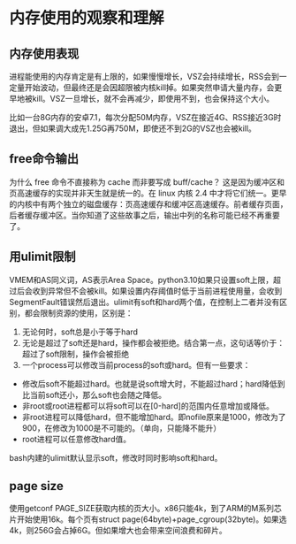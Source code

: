 # 内存使用的观察和理解

## 内存使用表现

进程能使用的内存肯定是有上限的，如果慢慢增长，VSZ会持续增长，RSS会到一定量开始波动，但最终还是会因超限被内核kill掉。如果突然申请大量内存，会更早地被kill。VSZ一旦增长，就不会再减少，即使用不到，也会保持这个大小。

比如一台8G内存的安卓7.1，每次分配50M内存，VSZ在接近4G、RSS接近3G时退出，但如果调大成先1.25G再750M，即使还不到2G的VSZ也会被kill。

## free命令输出

为什么 free 命令不直接称为 cache 而非要写成 buff/cache？ 这是因为缓冲区和页高速缓存的实现并非天生就是统一的。在 linux 内核 2.4 中才将它们统一。更早的内核中有两个独立的磁盘缓存：页高速缓存和缓冲区高速缓存。前者缓存页面，后者缓存缓冲区。当你知道了这些故事之后，输出中列的名称可能已经不再重要了。

## 用ulimit限制

VMEM和AS同义词，AS表示Area Space。python3.10如果只设置soft上限，超过后会收到异常但不会被kill。如果设置内存阈值时低于当前进程使用量，会收到SegmentFault错误然后退出。ulimit有soft和hard两个值，在控制上二者并没有区别，都会限制资源的使用，区别是：

1. 无论何时，soft总是小于等于hard
2. 无论是超过了soft还是hard，操作都会被拒绝。结合第一点，这句话等价于：超过了soft限制，操作会被拒绝
3. 一个process可以修改当前process的soft或hard。但有一些要求：
 * 修改后soft不能超过hard。也就是说soft增大时，不能超过hard；hard降低到比当前soft还小，那么soft也会随之降低。
 * 非root或root进程都可以将soft可以在[0-hard]的范围内任意增加或降低。
 * 非root进程可以降低hard，但不能增加hard。即nofile原来是1000，修改为了900，在修改为1000是不可能的。（单向，只能降不能升）
 * root进程可以任意修改hard值。

bash内建的ulimit默认显示soft，修改时同时影响soft和hard。

## page size

使用getconf PAGE_SIZE获取内核的页大小。x86只能4k，到了ARM的M系列芯片开始使用16k。每个页有struct page(64byte)+page_cgroup(32byte)。如果选4k，则256G会占掉6G。但如果增大也会带来空间浪费和碎片。
